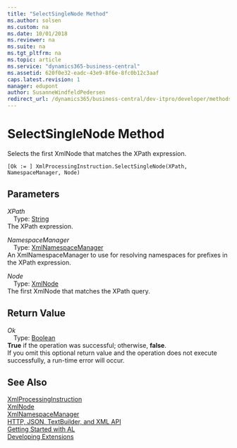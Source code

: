 ```yaml
---
title: "SelectSingleNode Method"
ms.author: solsen
ms.custom: na
ms.date: 10/01/2018
ms.reviewer: na
ms.suite: na
ms.tgt_pltfrm: na
ms.topic: article
ms.service: "dynamics365-business-central"
ms.assetid: 620f0e32-eadc-43e9-8f6e-8fc0b12c3aaf
caps.latest.revision: 1
manager: edupont
author: SusanneWindfeldPedersen
redirect_url: /dynamics365/business-central/dev-itpro/developer/methods-auto/library
---
```


 

# SelectSingleNode Method
Selects the first XmlNode that matches the XPath expression.  
```  
[Ok := ] XmlProcessingInstruction.SelectSingleNode(XPath, NamespaceManager, Node)  
```  
## Parameters
*XPath*    
&emsp;Type: [String](../datatypes/devenv-text-data-type.md)  
The XPath expression.  
  
*NamespaceManager*    
&emsp;Type: [XmlNamespaceManager](xmlnamespacemanager-class.md)  
An XmlNamespaceManager to use for resolving namespaces for prefixes in the XPath expression.  
  
*Node*    
&emsp;Type: [XmlNode](xmlnode-class.md)  
The first XmlNode that matches the XPath query.  
  
## Return Value
*Ok*  
&emsp;Type: [Boolean](../datatypes/devenv-boolean-data-type.md)  
**True** if the operation was successful; otherwise, **false**.  
If you omit this optional return value and the operation does not execute successfully, a run-time error will occur.  
  
## See Also
[XmlProcessingInstruction](xmlprocessinginstruction-class.md)  
[XmlNode](xmlnode-class.md)  
[XmlNamespaceManager](xmlnamespacemanager-class.md)  
[HTTP, JSON, TextBuilder, and XML API](../devenv-restapi-overview.md)  
[Getting Started with AL](../devenv-get-started.md)  
[Developing Extensions](../devenv-dev-overview.md)  

